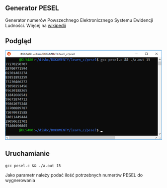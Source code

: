 ## Generator PESEL
Generator numerów Powszechnego Elektronicznego Systemu Ewidencji Ludności.
Więcej na [wikipedii](https://pl.wikipedia.org/wiki/PESEL)

## Podgląd
![podglad](preview.png)

## Uruchamianie
```
gcc pesel.c && ./a.out 15
```
Jako parametr należy podać ilość potrzebnych numerów PESEL do wygnerowania